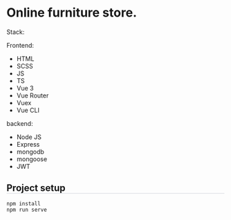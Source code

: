 # Online furniture store.

Stack:

Frontend:
- HTML
- SCSS
- JS
- TS
- Vue 3
- Vue Router
- Vuex
- Vue CLI

backend:
- Node JS
- Express 
- mongodb
- mongoose
- JWT

## Project setup

<div style="border: 1px solid rgba(133, 143, 164, 0.2); margin-top: -1.2rem; margin-bottom: 1rem;">
  <!-- Ваше содержимое README файла -->
</div>

```
npm install
npm run serve
```
